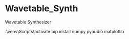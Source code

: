 # Wavetable_Synth
Wavetable Synthesizer 

.\venv\Scripts\activate
pip install numpy pyaudio matplotlib